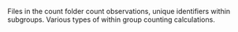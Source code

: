 Files in the count folder count observations, unique identifiers within subgroups. Various types of within group counting calculations. 
